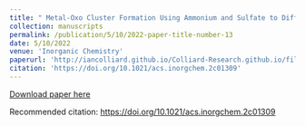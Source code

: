 ```yaml
---
title: " Metal-Oxo Cluster Formation Using Ammonium and Sulfate to Differentiate MIV (Th, U, Ce) Chemistries"
collection: manuscripts
permalink: /publication/5/10/2022-paper-title-number-13
date: 5/10/2022
venue: 'Inorganic Chemistry'
paperurl: 'http://iancolliard.github.io/Colliard-Research.github.io/files/paper13.pdf'
citation: 'https://doi.org/10.1021/acs.inorgchem.2c01309'
---
```


<a href='http://iancolliard.github.io/Colliard-Research.github.io/files/paper13.pdf'>Download paper here</a>

Recommended citation: https://doi.org/10.1021/acs.inorgchem.2c01309